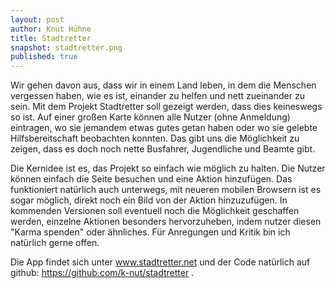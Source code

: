 ```yaml
---
layout: post
author: Knut Hühne
title: Stadtretter
snapshot: stadtretter.png
published: true
---
```



Wir gehen davon aus, dass wir in einem Land leben, in dem die Menschen
vergessen haben,
wie es ist, einander zu helfen und nett zueinander zu sein.
Mit dem Projekt Stadtretter soll gezeigt werden, dass dies keineswegs so
ist. Auf einer
großen Karte können alle Nutzer (ohne Anmeldung) eintragen, wo sie
jemandem etwas gutes
getan haben oder wo sie gelebte Hilfsbereitschaft beobachten konnten.
Das gibt uns die Möglichkeit zu zeigen, dass es doch noch nette
Busfahrer, Jugendliche und Beamte gibt.


Die Kernidee ist es, das Projekt so einfach wie möglich zu halten. Die
Nutzer können einfach die Seite besuchen
und eine Aktion hinzufügen. Das funktioniert natürlich auch unterwegs,
mit neueren mobilen Browsern ist es
sogar möglich, direkt noch ein Bild von der Aktion hinzuzufügen.
In kommenden Versionen soll eventuell noch die Möglichkeit geschaffen
werden, einzelne Aktionen besonders
hervorzuheben, indem nutzer diesen "Karma spenden" oder ähnliches. Für
Anregungen und Kritik bin ich natürlich
gerne offen.

Die App findet sich unter <a href="http://www.stadtretter.net/">www.stadtretter.net</a> und der Code natürlich auf
github: <a href="https://github.com/k-nut/stadtretter">https://github.com/k-nut/stadtretter</a> .
